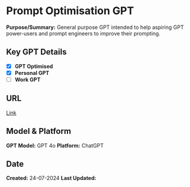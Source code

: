 # Prompt Optimisation GPT

**Purpose/Summary:** General purpose GPT intended to help aspiring GPT power-users and prompt engineers to improve their prompting.

## Key GPT Details

- [x] **GPT Optimised**  
- [x] **Personal GPT**  
- [ ] **Work GPT**

## URL

[Link](https://chatgpt.com/g/g-YJzimC1NU-improve-my-gpt-prompt)

## Model & Platform

**GPT Model:**  GPT 4o
**Platform:** ChatGPT

## Date


**Created:** 24-07-2024
**Last Updated:** 
